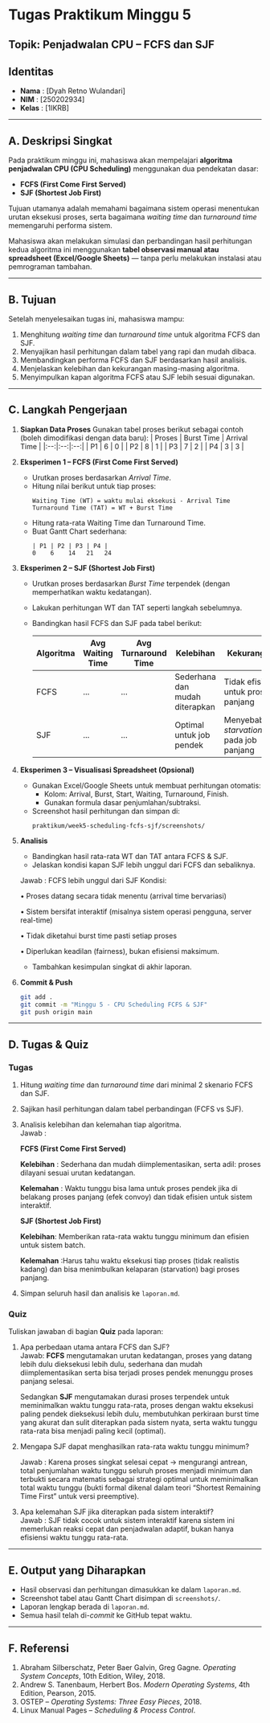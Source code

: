# Tugas Praktikum Minggu 5  
Topik: Penjadwalan CPU – FCFS dan SJF  
---

## Identitas
- **Nama**  : [Dyah Retno Wulandari]  
- **NIM**   : [250202934]  
- **Kelas** : [1IKRB]

---
## A. Deskripsi Singkat
Pada praktikum minggu ini, mahasiswa akan mempelajari **algoritma penjadwalan CPU (CPU Scheduling)** menggunakan dua pendekatan dasar:  
- **FCFS (First Come First Served)**  
- **SJF (Shortest Job First)**  

Tujuan utamanya adalah memahami bagaimana sistem operasi menentukan urutan eksekusi proses, serta bagaimana *waiting time* dan *turnaround time* memengaruhi performa sistem.

Mahasiswa akan melakukan simulasi dan perbandingan hasil perhitungan kedua algoritma ini menggunakan **tabel observasi manual atau spreadsheet (Excel/Google Sheets)** — tanpa perlu melakukan instalasi atau pemrograman tambahan.

---

## B. Tujuan
Setelah menyelesaikan tugas ini, mahasiswa mampu:
1. Menghitung *waiting time* dan *turnaround time* untuk algoritma FCFS dan SJF.  
2. Menyajikan hasil perhitungan dalam tabel yang rapi dan mudah dibaca.  
3. Membandingkan performa FCFS dan SJF berdasarkan hasil analisis.  
4. Menjelaskan kelebihan dan kekurangan masing-masing algoritma.  
5. Menyimpulkan kapan algoritma FCFS atau SJF lebih sesuai digunakan.  

---

## C. Langkah Pengerjaan
1. **Siapkan Data Proses**
   Gunakan tabel proses berikut sebagai contoh (boleh dimodifikasi dengan data baru):
   | Proses | Burst Time | Arrival Time |
   |:--:|:--:|:--:|
   | P1 | 6 | 0 |
   | P2 | 8 | 1 |
   | P3 | 7 | 2 |
   | P4 | 3 | 3 |

2. **Eksperimen 1 – FCFS (First Come First Served)**
   - Urutkan proses berdasarkan *Arrival Time*.  
   - Hitung nilai berikut untuk tiap proses:
     ```
     Waiting Time (WT) = waktu mulai eksekusi - Arrival Time
     Turnaround Time (TAT) = WT + Burst Time
     ```
   - Hitung rata-rata Waiting Time dan Turnaround Time.  
   - Buat Gantt Chart sederhana:  
     ```
     | P1 | P2 | P3 | P4 |
     0    6    14   21   24
     ```

3. **Eksperimen 2 – SJF (Shortest Job First)**
   - Urutkan proses berdasarkan *Burst Time* terpendek (dengan memperhatikan waktu kedatangan).  
   - Lakukan perhitungan WT dan TAT seperti langkah sebelumnya.  
   - Bandingkan hasil FCFS dan SJF pada tabel berikut:

     | Algoritma | Avg Waiting Time | Avg Turnaround Time | Kelebihan | Kekurangan |
     |------------|------------------|----------------------|------------|-------------|
     | FCFS | ... | ... | Sederhana dan mudah diterapkan | Tidak efisien untuk proses panjang |
     | SJF | ... | ... | Optimal untuk job pendek | Menyebabkan *starvation* pada job panjang |

4. **Eksperimen 3 – Visualisasi Spreadsheet (Opsional)**
   - Gunakan Excel/Google Sheets untuk membuat perhitungan otomatis:
     - Kolom: Arrival, Burst, Start, Waiting, Turnaround, Finish.
     - Gunakan formula dasar penjumlahan/subtraksi.
   - Screenshot hasil perhitungan dan simpan di:
     ```
     praktikum/week5-scheduling-fcfs-sjf/screenshots/
     ```

5. **Analisis**
   - Bandingkan hasil rata-rata WT dan TAT antara FCFS & SJF.  
   - Jelaskan kondisi kapan SJF lebih unggul dari FCFS dan sebaliknya.

   Jawab : FCFS lebih unggul dari SJF
    Kondisi:

   •	Proses datang secara tidak menentu (arrival time bervariasi)

   •	Sistem bersifat interaktif (misalnya sistem operasi pengguna, server real-time)

   •	Tidak diketahui burst time pasti setiap proses

   •	Diperlukan keadilan (fairness), bukan efisiensi maksimum.
  
   - Tambahkan kesimpulan singkat di akhir laporan.

6. **Commit & Push**
   ```bash
   git add .
   git commit -m "Minggu 5 - CPU Scheduling FCFS & SJF"
   git push origin main
   ```

---

## D. Tugas & Quiz
### Tugas
1. Hitung *waiting time* dan *turnaround time* dari minimal 2 skenario FCFS dan SJF.  
2. Sajikan hasil perhitungan dalam tabel perbandingan (FCFS vs SJF).  
3. Analisis kelebihan dan kelemahan tiap algoritma.  
Jawab : 

   **FCFS (First Come First Served)**

   **Kelebihan** : Sederhana dan mudah diimplementasikan, serta adil: proses dilayani sesuai urutan kedatangan.

   **Kelemahan** : Waktu tunggu bisa lama untuk proses pendek jika di belakang proses panjang (efek convoy) dan tidak efisien untuk sistem interaktif.

   **SJF (Shortest Job First)**

   **Kelebihan**: Memberikan rata-rata waktu tunggu minimum dan efisien untuk sistem batch.

   **Kelemahan** :Harus tahu waktu eksekusi tiap proses (tidak realistis kadang) dan bisa menimbulkan kelaparan (starvation) bagi proses panjang.

4. Simpan seluruh hasil dan analisis ke `laporan.md`.  

### Quiz
Tuliskan jawaban di bagian **Quiz** pada laporan:
1. Apa perbedaan utama antara FCFS dan SJF?  
   Jawab: **FCFS** mengutamakan urutan kedatangan, proses yang datang lebih dulu dieksekusi lebih dulu, sederhana dan mudah diimplementasikan serta bisa terjadi proses pendek menunggu proses panjang selesai. 
   
   Sedangkan **SJF** mengutamakan durasi proses terpendek untuk meminimalkan waktu tunggu rata-rata, proses dengan waktu eksekusi paling pendek dieksekusi lebih dulu, membutuhkan perkiraan burst time yang akurat dan sulit diterapkan pada sistem nyata, serta waktu tunggu rata-rata bisa menjadi paling kecil (optimal).
2. Mengapa SJF dapat menghasilkan rata-rata waktu tunggu minimum? 

   Jawab : Karena proses singkat selesai cepat → mengurangi antrean, total penjumlahan waktu tunggu seluruh proses menjadi minimum dan  terbukti secara matematis sebagai strategi optimal untuk meminimalkan total waktu tunggu (bukti formal dikenal dalam teori “Shortest Remaining Time First” untuk versi preemptive). 
3. Apa kelemahan SJF jika diterapkan pada sistem interaktif?  
   Jawab : SJF tidak cocok untuk sistem interaktif karena sistem ini memerlukan reaksi cepat dan penjadwalan adaptif, bukan hanya efisiensi waktu tunggu rata-rata.

---

## E. Output yang Diharapkan
- Hasil observasi dan perhitungan dimasukkan ke dalam `laporan.md`.  
- Screenshot tabel atau Gantt Chart disimpan di `screenshots/`.  
- Laporan lengkap berada di `laporan.md`.  
- Semua hasil telah di-*commit* ke GitHub tepat waktu.  

---

## F. Referensi
1. Abraham Silberschatz, Peter Baer Galvin, Greg Gagne. *Operating System Concepts*, 10th Edition, Wiley, 2018.  
2. Andrew S. Tanenbaum, Herbert Bos. *Modern Operating Systems*, 4th Edition, Pearson, 2015.  
3. OSTEP – *Operating Systems: Three Easy Pieces*, 2018.  
4. Linux Manual Pages – *Scheduling & Process Control*.  